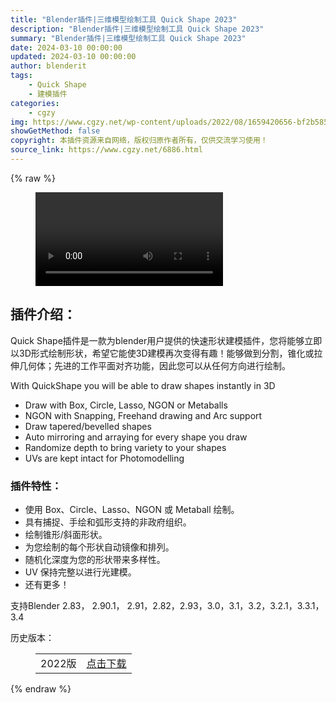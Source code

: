 ```yaml
---
title: "Blender插件|三维模型绘制工具 Quick Shape 2023"
description: "Blender插件|三维模型绘制工具 Quick Shape 2023"
summary: "Blender插件|三维模型绘制工具 Quick Shape 2023"
date: 2024-03-10 00:00:00
updated: 2024-03-10 00:00:00
author: blenderit
tags: 
    - Quick Shape
    - 建模插件
categories:
    - cgzy
img: https://www.cgzy.net/wp-content/uploads/2022/08/1659420656-bf2b585aaeb7a04.jpg
showGetMethod: false
copyright: 本插件资源来自网络，版权归原作者所有，仅供交流学习使用！
source_link: https://www.cgzy.net/6886.html
---
```


{% raw %}
<figure class="wp-block-video aligncenter"><video controls src="https://cloud.video.taobao.com/play/u/717183932/p/1/e/6/t/1/371921599831.mp4"></video></figure><div class="wp-block-pandastudio-title"><div class="title_style_01"><h2 id="h2-0">插件介绍：</h2></div></div><p class="is-style-text-indent-2em">Quick Shape插件是一款为blender用户提供的快速形状建模插件，您将能够立即以3D形式绘制形状，希望它能使3D建模再次变得有趣！能够做到分割，锥化或拉伸几何体；先进的工作平面对齐功能，因此您可以从任何方向进行绘制。</p><p>With QuickShape you will be able to draw shapes instantly in 3D</p><ul>
<li>Draw with Box, Circle, Lasso, NGON or Metaballs</li>



<li>NGON with Snapping, Freehand drawing and Arc support</li>



<li>Draw tapered/bevelled shapes</li>



<li>Auto mirroring and arraying for every shape you draw</li>



<li>Randomize depth to bring variety to your shapes</li>



<li>UVs are kept intact for Photomodelling</li>
</ul><div class="wp-block-pandastudio-title"><div class="title_style_01"><h3 id="h3-1">插件特性：</h3></div></div><ul>
<li>使用 Box、Circle、Lasso、NGON 或 Metaball 绘制。</li>



<li>具有捕捉、手绘和弧形支持的非政府组织。</li>



<li>绘制锥形/斜面形状。</li>



<li>为您绘制的每个形状自动镜像和排列。</li>



<li>随机化深度为您的形状带来多样性。</li>



<li>UV 保持完整以进行光建模。</li>



<li>还有更多！</li>
</ul><div class="wp-block-pandastudio-tips"><div class="tip success "><p>支持Blender 2.83， 2.90.1， 2.91，2.82，2.93，3.0，3.1，3.2，3.2.1，3.3.1，3.4</p>
</div></div><div class="wp-block-pandastudio-title"><div class="title_style_01"><p>历史版本：</p></div></div><figure class="wp-block-table"><table><tbody><tr><td>2022版</td><td><a href="https://www.cgzy.net/go?_=78268fa0e5aHR0cHM6Ly9wYW4uYmFpZHUuY29tL3MvMVZFalpVdFdPSVVPeHEySWFwZ2p2Q2c%2FcHdkPTFxMDI%3D" target="_blank">点击下载</a></td></tr></tbody></table></figure>
<div style="display: none">cgzy</div>
{% endraw %}